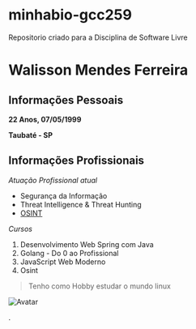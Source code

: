 # minhabio-gcc259
Repositorio criado para a Disciplina de Software Livre

# Walisson Mendes Ferreira

## Informações Pessoais

**22 Anos, 07/05/1999**

**Taubaté - SP**





## Informações Profissionais
*Atuação Profissional atual*


* Segurança da Informação
* Threat Intelligence & Threat Hunting
* [OSINT](https://osintframework.com/)


*Cursos*

1. Desenvolvimento Web Spring com Java
2. Golang - Do 0 ao Profissional
3. JavaScript Web Moderno
4. Osint



> Tenho como Hobby estudar o mundo linux

![Avatar](https://cdn-images-1.medium.com/max/208/1*H0GLr-ApMB4bRPgnti32mQ@2x.jpeg)





.
